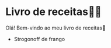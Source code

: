 # Livro de receitas:woman_cook:

Olá! Bem-vindo ao meu livro de receitas:wave:

- Strogonoff de frango
